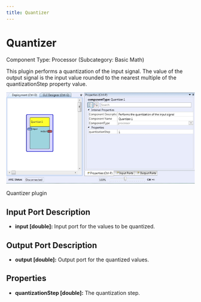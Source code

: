 ```yaml
---
title: Quantizer
---
```


# Quantizer

Component Type: Processor (Subcategory: Basic Math)

This plugin performs a quantization of the input signal. The value of the output signal is the input value rounded to the nearest multiple of the quantizationStep property value.

![Screenshot: Quantizer plugin](img/quantizer.jpg "Screenshot: Quantizer plugin")

Quantizer plugin

## Input Port Description

*   **input \[double\]:** Input port for the values to be quantized.

## Output Port Description

*   **output \[****double****\]:** Output port for the quantized values.

## Properties

*   **quantizationStep \[double\]:** The quantization step.